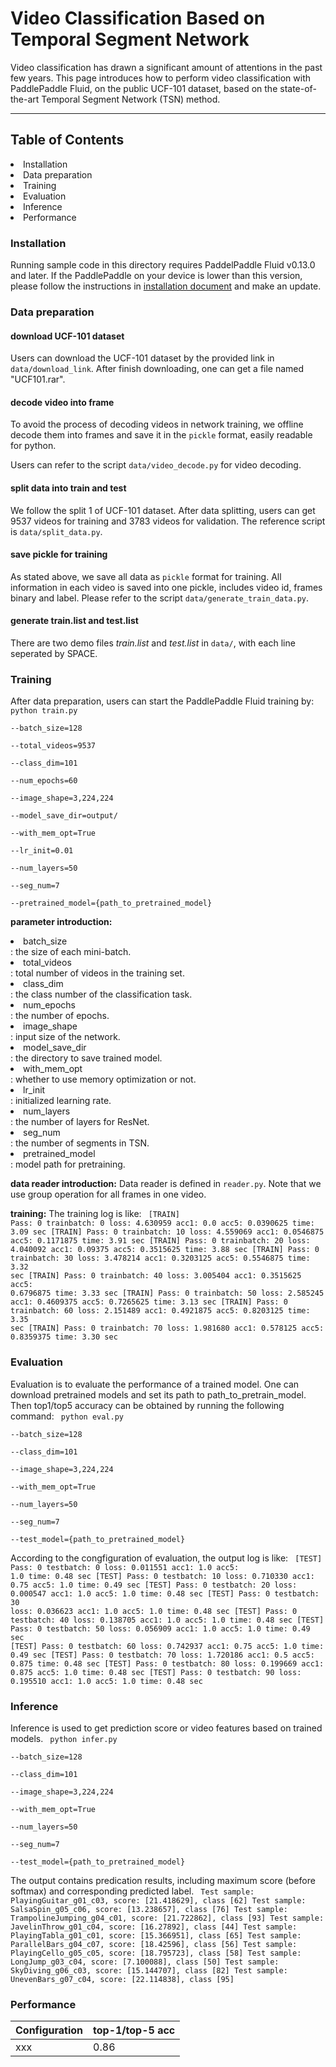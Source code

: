# Video Classification Based on Temporal Segment Network

Video classification has drawn a significant amount of attentions in the past few years. This page introduces how to perform video classification with PaddlePaddle Fluid, on the public UCF-101 dataset, based on the state-of-the-art Temporal Segment Network (TSN) method.

______________________________________________________________________________

## Table of Contents
<li>Installation</li>
<li>Data preparation</li>
<li>Training</li>
<li>Evaluation</li>
<li>Inference</li>
<li>Performance</li>

### Installation
Running sample code in this directory requires PaddelPaddle Fluid v0.13.0 and later. If the PaddlePaddle on your device is lower than this version, please follow the instructions in <a href="http://www.paddlepaddle.org/docs/develop/documentation/zh/build_and_install/pip_install_cn.html" rel="nofollow">installation document</a> and make an update.

### Data preparation

#### download UCF-101 dataset
Users can download the UCF-101 dataset by the provided link in <code>data/download_link</code>. After finish downloading, one can get a file named "UCF101.rar".

#### decode video into frame
To avoid the process of decoding videos in network training, we offline decode them into frames and save it in the <code>pickle</code> format, easily readable for python.

Users can refer to the script <code>data/video_decode.py</code> for video decoding.

#### split data into train and test
We follow the split 1 of UCF-101 dataset. After data splitting, users can get 9537 videos for training and 3783 videos for validation. The reference script is <code>data/split_data.py</code>.

#### save pickle for training
As stated above, we save all data as <code>pickle</code> format for training. All information in each video is saved into one pickle, includes video id, frames binary and label. Please refer to the script <code>data/generate_train_data.py</code>.

#### generate train.list and test.list
There are two demo files <em>train.list</em> and <em>test.list</em> in <code>data/</code>, with each line seperated by SPACE.

### Training
After data preparation, users can start the PaddlePaddle Fluid training by:
<code>
python train.py \
    --batch_size=128 \
    --total_videos=9537 \
    --class_dim=101 \
    --num_epochs=60 \
    --image_shape=3,224,224 \
    --model_save_dir=output/ \
    --with_mem_opt=True \
    --lr_init=0.01 \
    --num_layers=50 \
    --seg_num=7 \
    --pretrained_model={path_to_pretrained_model}
</code>

<strong>parameter introduction:</strong>
<li>batch_size</li>: the size of each mini-batch.
<li>total_videos</li>: total number of videos in the training set.
<li>class_dim</li>: the class number of the classification task.
<li>num_epochs</li>: the number of epochs.
<li>image_shape</li>: input size of the network.
<li>model_save_dir</li>: the directory to save trained model.
<li>with_mem_opt</li>: whether to use memory optimization or not.
<li>lr_init</li>: initialized learning rate.
<li>num_layers</li>: the number of layers for ResNet.
<li>seg_num</li>: the number of segments in TSN.
<li>pretrained_model</li>: model path for pretraining.

<strong>data reader introduction:</strong>
Data reader is defined in <code>reader.py</code>. Note that we use group operation for all frames in one video.

<strong>training:</strong>
The training log is like:
<code>
[TRAIN] Pass: 0	trainbatch: 0	loss: 4.630959	acc1: 0.0	acc5: 0.0390625	time: 3.09 sec
[TRAIN] Pass: 0	trainbatch: 10	loss: 4.559069	acc1: 0.0546875	acc5: 0.1171875	time: 3.91 sec
[TRAIN] Pass: 0	trainbatch: 20	loss: 4.040092	acc1: 0.09375	acc5: 0.3515625	time: 3.88 sec
[TRAIN] Pass: 0	trainbatch: 30	loss: 3.478214	acc1: 0.3203125	acc5: 0.5546875	time: 3.32 sec
[TRAIN] Pass: 0	trainbatch: 40	loss: 3.005404	acc1: 0.3515625	acc5: 0.6796875	time: 3.33 sec
[TRAIN] Pass: 0	trainbatch: 50	loss: 2.585245	acc1: 0.4609375	acc5: 0.7265625	time: 3.13 sec
[TRAIN] Pass: 0	trainbatch: 60	loss: 2.151489	acc1: 0.4921875	acc5: 0.8203125	time: 3.35 sec
[TRAIN] Pass: 0	trainbatch: 70	loss: 1.981680	acc1: 0.578125	acc5: 0.8359375	time: 3.30 sec
</code>

### Evaluation
Evaluation is to evaluate the performance of a trained model. One can download pretrained models and set its path to path_to_pretrain_model. Then top1/top5 accuracy can be obtained by running the following command:
<code>
python eval.py \
    --batch_size=128 \
    --class_dim=101 \
    --image_shape=3,224,224 \
    --with_mem_opt=True \
    --num_layers=50 \
    --seg_num=7 \
    --test_model={path_to_pretrained_model}
</code>

According to the congfiguration of evaluation, the output log is like:
<code>
[TEST] Pass: 0	testbatch: 0	loss: 0.011551	acc1: 1.0	acc5: 1.0	time: 0.48 sec
[TEST] Pass: 0	testbatch: 10	loss: 0.710330	acc1: 0.75	acc5: 1.0	time: 0.49 sec
[TEST] Pass: 0	testbatch: 20	loss: 0.000547	acc1: 1.0	acc5: 1.0	time: 0.48 sec
[TEST] Pass: 0	testbatch: 30	loss: 0.036623	acc1: 1.0	acc5: 1.0	time: 0.48 sec
[TEST] Pass: 0	testbatch: 40	loss: 0.138705	acc1: 1.0	acc5: 1.0	time: 0.48 sec
[TEST] Pass: 0	testbatch: 50	loss: 0.056909	acc1: 1.0	acc5: 1.0	time: 0.49 sec
[TEST] Pass: 0	testbatch: 60	loss: 0.742937	acc1: 0.75	acc5: 1.0	time: 0.49 sec
[TEST] Pass: 0	testbatch: 70	loss: 1.720186	acc1: 0.5	acc5: 0.875	time: 0.48 sec
[TEST] Pass: 0	testbatch: 80	loss: 0.199669	acc1: 0.875	acc5: 1.0	time: 0.48 sec
[TEST] Pass: 0	testbatch: 90	loss: 0.195510	acc1: 1.0	acc5: 1.0	time: 0.48 sec
</code>

### Inference
Inference is used to get prediction score or video features based on trained models.
<code>
python infer.py \
    --batch_size=128 \
    --class_dim=101 \
    --image_shape=3,224,224 \
    --with_mem_opt=True \
    --num_layers=50 \
    --seg_num=7 \
    --test_model={path_to_pretrained_model}
</code>

The output contains predication results, including maximum score (before softmax) and corresponding predicted label.
<code>
Test sample: PlayingGuitar_g01_c03, score: [21.418629], class [62]
Test sample: SalsaSpin_g05_c06, score: [13.238657], class [76]
Test sample: TrampolineJumping_g04_c01, score: [21.722862], class [93]
Test sample: JavelinThrow_g01_c04, score: [16.27892], class [44]
Test sample: PlayingTabla_g01_c01, score: [15.366951], class [65]
Test sample: ParallelBars_g04_c07, score: [18.42596], class [56]
Test sample: PlayingCello_g05_c05, score: [18.795723], class [58]
Test sample: LongJump_g03_c04, score: [7.100088], class [50]
Test sample: SkyDiving_g06_c03, score: [15.144707], class [82]
Test sample: UnevenBars_g07_c04, score: [22.114838], class [95]
</code>

### Performance
Configuration | top-1/top-5 acc
------------- | ---------------
xxx | 0.86
